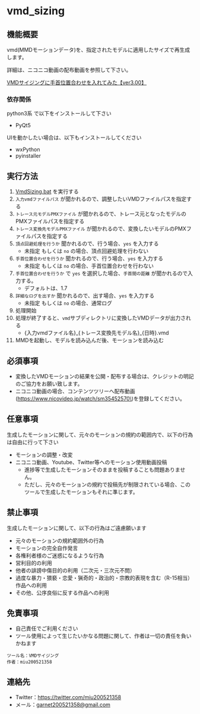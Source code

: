 # vmd_sizing

## 機能概要

vmd(MMDモーションデータ)を、指定されたモデルに適用したサイズで再生成します。

詳細は、ニコニコ動画の配布動画を参照して下さい。

[VMDサイジングに手首位置合わせを入れてみた【ver3.00】](https://www.nicovideo.jp/watch/sm35452570)

### 依存関係

python3系 で以下をインストールして下さい

- PyQt5

UIを動かしたい場合は、以下もインストールしてください

- wxPython
- pyinstaller


## 実行方法

1. [VmdSizing.bat](VmdSizing.bat) を実行する
1. `入力vmdファイルパス` が聞かれるので、調整したいVMDファイルパスを指定する
1. `トレース元モデルPMXファイル` が聞かれるので、トレース元となったモデルのPMXファイルパスを指定する
1. `トレース変換先モデルPMXファイル` が聞かれるので、変換したいモデルのPMXファイルパスを指定する
1. `頂点回避処理を行うか` 聞かれるので、行う場合、`yes` を入力する
    - 未指定 もしくは `no` の場合、頂点回避処理を行わない
1. `手首位置合わせを行うか` 聞かれるので、行う場合、`yes` を入力する
    - 未指定 もしくは `no` の場合、手首位置合わせを行わない
1. `手首位置合わせを行うか` で `yes` を選択した場合、`手首間の距離` が聞かれるので入力する。
    - デフォルトは、1.7
1. `詳細なログを出すか` 聞かれるので、出す場合、`yes` を入力する
    - 未指定 もしくは `no` の場合、通常ログ
1. 処理開始
1. 処理が終了すると、`vmd`サブディレクトリに変換したVMDデータが出力される
	- {入力vmdファイル名}\_{トレース変換先モデル名}\_{日時}.vmd
1. MMDを起動し、モデルを読み込んだ後、モーションを読み込む

## 必須事項

 - 変換したVMDモーションの結果を公開・配布する場合は、クレジットの明記のご協力をお願い致します。
 - ニコニコ動画の場合、コンテンツツリーへ配布動画\(https://www.nicovideo.jp/watch/sm35452570\)を登録してください。
 

## 任意事項

生成したモーションに関して、元々のモーションの規約の範囲内で、以下の行為は自由に行って下さい

 - モーションの調整・改変
 - ニコニコ動画、Youtube、Twitter等へのモーション使用動画投稿
	 - 進捗等で生成したモーションそのままを投稿することも問題ありません。
	 - ただし、元々のモーションの規約で投稿先が制限されている場合、このツールで生成したモーションもそれに準じます。

## 禁止事項
生成したモーションに関して、以下の行為はご遠慮願います

 - 元々のモーションの規約範囲外の行為
 - モーションの完全自作発言
 - 各権利者様のご迷惑になるような行為
 - 営利目的の利用
 - 他者の誹謗中傷目的の利用（二次元・三次元不問）
 - 過度な暴力・猥褻・恋愛・猟奇的・政治的・宗教的表現を含む（R-15相当）作品への利用
 - その他、公序良俗に反する作品への利用

## 免責事項
 - 自己責任でご利用ください
 - ツール使用によって生じたいかなる問題に関して、作者は一切の責任を負いかねます

```
ツール名：VMDサイジング
作者：miu200521358
```

## 連絡先
 - Twitter：https://twitter.com/miu200521358
 - メール：garnet200521358@gmail.com
